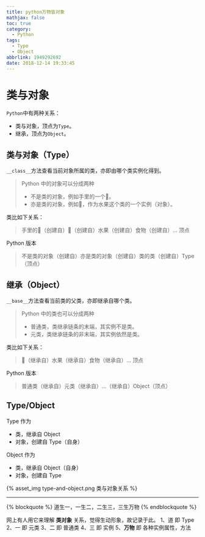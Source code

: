 ```yaml
---
title: python万物皆对象
mathjax: false
toc: true
category:
  - Python
tags:
  - Type
  - Object
abbrlink: 1949292692
date: 2018-12-14 19:33:45
---
```


# 类与对象
`Python`中有两种关系：
- 类与对象，顶点为`Type`。
- 继承，顶点为`Object`。


## 类与对象（Type）
`__class__`方法查看当前对象所属的类，亦即由哪个类实例化得到。

> Python 中的对象可以分成两种
> - 不是类的对象，例如手里的一个🍎。
> - 亦是类的对象，例如🍎，作为水果这个类的一个实例（对象）。

类比如下关系：
> 手里的🍎（创建自）🍎（创建自）水果（创建自）食物（创建自）... 顶点

Python 版本
> 不是类的对象（创建自）亦是类的对象（创建自）类的类（创建自）Type（顶点）

## 继承（Object）
`__base__`方法查看当前类的父类，亦即继承自哪个类。

> Python 中的类也可以分成两种
> - 普通类，类继承链条的末端，其实例不是类。
> - 元类，类继承链条的非末端，其实例依然是类。

类比如下关系：
> 🍎（继承自）水果（继承自）食物（继承自）... 顶点

Python 版本
> 普通类（继承自）元类（继承自）...（继承自）Object（顶点）

## Type/Object

Type 作为
- 类，继承自 Object
- 对象，创建自 Type（自身）

Object 作为
- 类，继承自 Object（自身）
- 对象，创建自 Type

{% asset_img type-and-object.png 类与对象关系 %}

-----------
{% blockquote %}
道生一，一生二，二生三，三生万物
{% endblockquote %}

网上有人用它来理解 **类对象** 关系，觉得生动形象，故记录于此。
1、道 即 Type
2、一 即 元类
3、二 即 普通类
4、三 即 实例
5、**万物** 即 各种实例属性，方法
